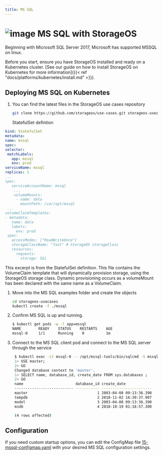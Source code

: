 ```yaml
---
title: MS SQL
---
```


# ![image](/images/docs/explore/mssqllogo.png) MS SQL with StorageOS

Beginning with Microsoft SQL Server 2017, Microsoft has supported MSSQL on
linux.

Before you start, ensure you have StorageOS installed and ready on a Kubernetes
cluster. [See our guide on how to install StorageOS on Kubernetes for more
information]({{< ref "docs/platforms/kubernetes/install.md" >}}).

## Deploying MS SQL on Kubernetes

1. You can find the latest files in the StorageOS use cases repository
   ```bash
   git clone https://github.com/storageos/use-cases.git storageos-usecases
   ```
   StatefulSet defintion
  ```yaml
kind: StatefulSet
metadata:
 name: mssql
spec:
 selector:
   matchLabels:
     app: mssql
     env: prod
 serviceName: mssql
 replicas: 1
 ...
 spec:
     serviceAccountName: mssql
      ...
      volumeMounts:
       - name: data
         mountPath: /var/opt/mssql
   ...
volumeClaimTemplates:
 - metadata:
     name: data
     labels:
       env: prod
   spec:
     accessModes: ["ReadWriteOnce"]
     storageClassName: "fast" # StorageOS storageClass 
     resources:
       requests:
         storage: 5Gi
   ```
   This excerpt is from the StatefulSet definition. This file contains the
   VolumeClaim template that will dynamically provision storage, using the
   StorageOS storage class. Dynamic provisioning occurs as a volumeMount has
   been declared with the same name as a VolumeClaim.

1. Move into the MS SQL examples folder and create the objects

   ```bash
   cd storageos-usecases
   kubectl create -f ./mssql
   ```

1. Confirm MS SQL is up and running.

   ```bash
   $ kubectl get pods -w -l app=mssql
   NAME        READY    STATUS    RESTARTS    AGE
   mssql-0     1/1      Running    0          1m
   ```

1. Connect to the MS SQL client pod and connect to the MS SQL server through the
   service
   ```bash
    $ kubectl exec -it mssql-0 -- /opt/mssql-tools/bin/sqlcmd -S mssql-0.mssql -U SA -P 'Password15'
    1> USE master;
    2> GO
    Changed database context to 'master'.
    1> SELECT name, database_id, create_date FROM sys.databases ;
    2> GO
    name                        database_id create_date            
    --------------------------- ----------- -----------------------
    master                                1 2003-04-08 09:13:36.390
    tempdb                                2 2018-11-02 16:30:37.907
    model                                 3 2003-04-08 09:13:36.390
    msdb                                  4 2018-10-19 01:18:57.300

    (4 rows affected)
    ```

## Configuration

If you need custom startup options, you can edit the ConfigMap file
[15-mssql-configmap.yaml](https://github.com/storageos/use-cases/blob/master/mssql/15-mssql-configmap.yaml)
with your desired MS SQL configuration settings.
